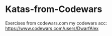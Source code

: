 # Katas-from-Codewars
Exercises from codewars.com 
my codewars acc: https://www.codewars.com/users/DwarfAlex

